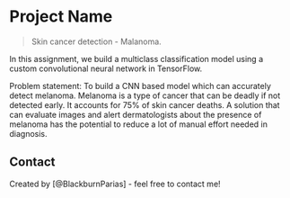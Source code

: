 # Project Name
> Skin cancer detection - Malanoma.

In this assignment, we build a multiclass classification model using a custom convolutional neural network in TensorFlow. 

 

Problem statement: To build a CNN based model which can accurately detect melanoma. Melanoma is a type of cancer that can be deadly if not detected early. It accounts for 75% of skin cancer deaths. A solution that can evaluate images and alert dermatologists about the presence of melanoma has the potential to reduce a lot of manual effort needed in diagnosis.


## Contact
Created by [@BlackburnParias] - feel free to contact me!


